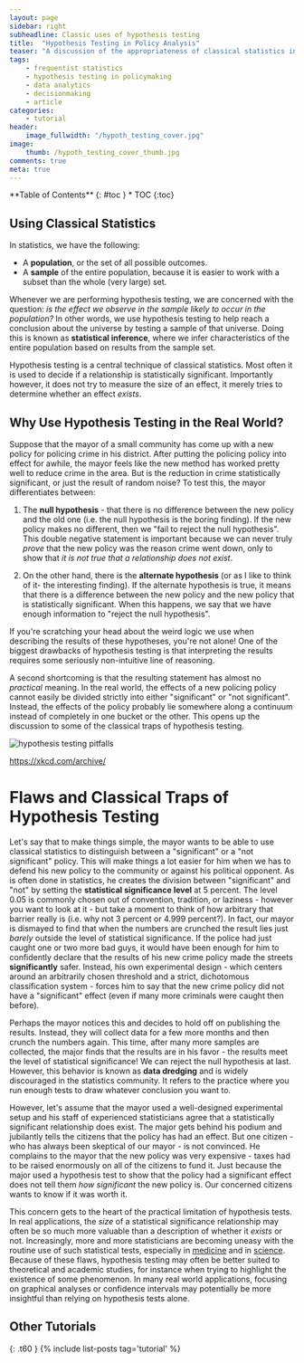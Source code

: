 ```yaml
---
layout: page
sidebar: right
subheadline: Classic uses of hypothesis testing
title:  "Hypothesis Testing in Policy Analysis"
teaser: "A discussion of the appropriateness of classical statistics including hypothesis testing in complex policy analysis problems."
tags:
    - frequentist statistics
    - hypothesis testing in policymaking
    - data analytics
    - decisionmaking
    - article
categories:
    - tutorial
header: 
    image_fullwidth: "/hypoth_testing_cover.jpg"
image:
    thumb: /hypoth_testing_cover_thumb.jpg
comments: true
meta: true
---
```


<div class="panel radius" markdown="1">
**Table of Contents**
{: #toc }
*  TOC
{:toc}
</div>

## Using Classical Statistics
In statistics, we have the following:
- A **population**, or the set of all possible outcomes.
- A **sample** of the entire population, because it is easier to work with a subset than the whole (very large) set.

Whenever we are performing hypothesis testing, we are concerned with the question: *is the effect we observe in the sample likely to occur in the population?*  In other words, we use hypothesis testing to help reach a conclusion about the universe by testing a sample of that universe. Doing this is known as **statistical inference**, where we infer characteristics of the entire population based on results from the sample set.

Hypothesis testing is a central technique of classical statistics. Most often it is used to decide if a relationship is statistically significant. Importantly however, it does not try to measure the size of an effect, it merely tries to determine whether an effect *exists*.


## Why Use Hypothesis Testing in the Real World?
Suppose that the mayor of a small community has come up with a new policy for policing crime in his district. After putting the policing policy into effect for awhile, the mayor feels like the new method has worked pretty well to reduce crime in the area. But is the reduction in crime statistically significant, or just the result of random noise? To test this, the mayor differentiates between:

1. The **null hypothesis** - that there is no difference between the new policy and the old one (i.e. the null hypothesis is the boring finding). If the new policy makes no different, then we "fail to reject the null hypothesis". This double negative statement is important because we can never truly *prove* that the new policy was the reason crime went down, only to show that *it is not true that a relationship does not exist*.

2. On the other hand, there is the **alternate hypothesis** (or as I like to think of it- the interesting finding). If the alternate hypothesis is true, it means that there is a difference between the new policy and the new policy that is statistically significant. When this happens, we say that we have enough information to "reject the null hypothesis".

If you're scratching your head about the weird logic we use when describing the results of these hypotheses, you're not alone! One of the biggest drawbacks of hypothesis testing is that interpreting the results requires some seriously non-intuitive line of reasoning.

A second shortcoming is that the resulting statement has almost no *practical* meaning. In the real world, the effects of a new policing policy cannot easily be divided strictly into either "significant" or "not significant". Instead, the effects of the policy probably lie somewhere along a continuum instead of completely in one bucket or the other. This opens up the discussion to some of the classical traps of hypothesis testing.



![hypothesis testing pitfalls]({{site.baseurl}}/images/hypoth_testing_cartoon.jpg)

https://xkcd.com/archive/


# Flaws and Classical Traps of Hypothesis Testing
Let's say that to make things simple, the mayor wants to be able to use classical statistics to distinguish between a "significant" or a "not significant" policy. This will make things a lot easier for him when we has to defend his new policy to the community or against his political opponent. As is often done in statistics, he creates the division between "significant" and "not" by setting the **statistical significance level** at 5 percent. The level 0.05 is commonly chosen out of convention, tradition, or laziness - however you want to look at it - but take a moment to think of how arbitrary that barrier really is (i.e. why not 3 percent or 4.999 percent?). In fact, our mayor is dismayed to find that when the numbers are crunched the result lies just *barely* outside the level of statistical significance. If the police had just caught one or two more bad guys, it would have been enough for him to confidently declare that the results of his new crime policy made the streets **significantly** safer. Instead, his own experimental design - which centers around an arbitrarily chosen threshold and a strict, dichotomous classification system - forces him to say that the new crime policy did not have a "significant" effect (even if many more criminals were caught then before).

Perhaps the mayor notices this and decides to hold off on publishing the results. Instead, they will collect data for a few more months and then crunch the numbers again. This time, after many more samples are collected, the major finds that the results are in his favor - the results meet the level of statistical significance! We can reject the null hypothesis at last. However, this behavior is known as **data dredging** and is widely discouraged in the statistics community. It refers to the practice where you run enough tests to draw whatever conclusion you want to.

However, let's assume that the mayor used a well-designed experimental setup and his staff of experienced statisticians agree that a statistically significant relationship does exist. The major gets behind his podium and jubilantly tells the citizens that the policy has had an effect. But one citizen - who has always been skeptical of our mayor - is not convinced. He complains to the mayor that the new policy was very expensive - taxes had to be raised enormously on all of the citizens to fund it. Just because the major used a hypothesis test to show that the policy had a significant effect does not tell them *how significant* the new policy is. Our concerned citizens wants to know if it was worth it.

This concern gets to the heart of the practical limitation of hypothesis tests. In real applications, the *size* of a statistical significance relationship may often be so much more valuable than a description of whether it *exists* or not. Increasingly, more and more statisticians are becoming uneasy with the routine use of such statistical tests, especially in [medicine](https://www.ncbi.nlm.nih.gov/pmc/articles/PMC3016704/) and in [science](https://www.npr.org/sections/health-shots/2019/03/20/705191851/statisticians-call-to-arms-reject-significance-and-embrace-uncertainty). Because of these flaws, hypothesis testing may often be better suited to theoretical and academic studies, for instance when trying to highlight the existence of some phenomenon. In many real world applications, focusing on graphical analyses or confidence intervals may potentially be more insightful than relying on hypothesis tests alone.


## Other Tutorials
{: .t60 }
{% include list-posts tag='tutorial' %}
